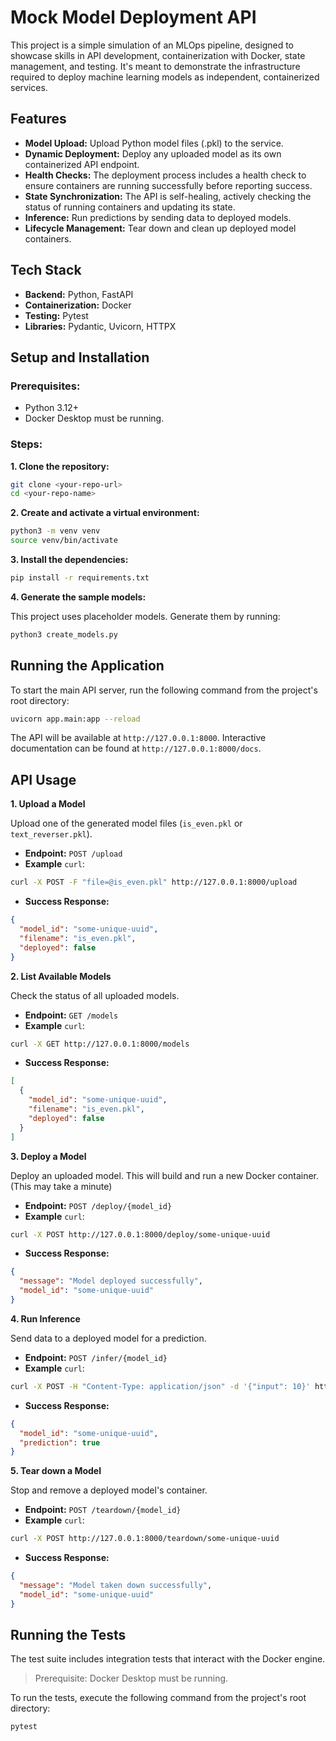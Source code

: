 # Mock Model Deployment API
This project is a simple simulation of an MLOps pipeline, designed to showcase skills in API development, containerization with Docker, state management, and testing. It's meant to demonstrate the infrastructure required to deploy machine learning models as independent, containerized services.

## Features
- **Model Upload:** Upload Python model files (.pkl) to the service.
- **Dynamic Deployment:** Deploy any uploaded model as its own containerized API endpoint.
- **Health Checks:** The deployment process includes a health check to ensure containers are running successfully before reporting success.
- **State Synchronization:** The API is self-healing, actively checking the status of running containers and updating its state.
- **Inference:** Run predictions by sending data to deployed models.
- **Lifecycle Management:** Tear down and clean up deployed model containers.

## Tech Stack
- **Backend:** Python, FastAPI
- **Containerization:** Docker
- **Testing:** Pytest
- **Libraries:** Pydantic, Uvicorn, HTTPX

## Setup and Installation
### Prerequisites:

- Python 3.12+
- Docker Desktop must be running.

### Steps:

**1. Clone the repository:**

```bash
git clone <your-repo-url>
cd <your-repo-name>
```

**2. Create and activate a virtual environment:**

```bash
python3 -m venv venv
source venv/bin/activate
```

**3. Install the dependencies:**
```bash
pip install -r requirements.txt
```

**4. Generate the sample models:**

This project uses placeholder models. Generate them by running:

```bash
python3 create_models.py
```

## Running the Application
To start the main API server, run the following command from the project's root directory:

```bash
uvicorn app.main:app --reload
```
The API will be available at `http://127.0.0.1:8000`. Interactive documentation can be found at `http://127.0.0.1:8000/docs`.

## API Usage
**1. Upload a Model**

Upload one of the generated model files (`is_even.pkl` or `text_reverser.pkl`).

- **Endpoint:** `POST /upload`
- **Example** `curl`:
```bash
curl -X POST -F "file=@is_even.pkl" http://127.0.0.1:8000/upload
```
- **Success Response:**
```json
{
  "model_id": "some-unique-uuid",
  "filename": "is_even.pkl",
  "deployed": false
}
```

**2. List Available Models**

Check the status of all uploaded models.
- **Endpoint:** `GET /models`
- **Example** `curl`:

```bash
curl -X GET http://127.0.0.1:8000/models
```
- **Success Response:**
```json
[
  {
    "model_id": "some-unique-uuid",
    "filename": "is_even.pkl",
    "deployed": false
  }
]
```

**3. Deploy a Model**

Deploy an uploaded model. This will build and run a new Docker container. (This may take a minute)
- **Endpoint:** `POST /deploy/{model_id}`
- **Example** `curl`:

```bash
curl -X POST http://127.0.0.1:8000/deploy/some-unique-uuid
```
- **Success Response:**
```json
{
  "message": "Model deployed successfully",
  "model_id": "some-unique-uuid"
}
```
**4. Run Inference**

Send data to a deployed model for a prediction.
- **Endpoint:** `POST /infer/{model_id}`
- **Example** `curl`:

```bash
curl -X POST -H "Content-Type: application/json" -d '{"input": 10}' http://127.0.0.1:8000/infer/some-unique-uuid
```
- **Success Response:**
```json
{
  "model_id": "some-unique-uuid",
  "prediction": true
}
```
**5. Tear down a Model**

Stop and remove a deployed model's container.
- **Endpoint:** `POST /teardown/{model_id}`
- **Example** `curl`:

```bash
curl -X POST http://127.0.0.1:8000/teardown/some-unique-uuid
```
- **Success Response:**
```json
{
  "message": "Model taken down successfully",
  "model_id": "some-unique-uuid"
}
```

## Running the Tests
The test suite includes integration tests that interact with the Docker engine.
> Prerequisite: Docker Desktop must be running.

To run the tests, execute the following command from the project's root directory:
```bash
pytest
```
